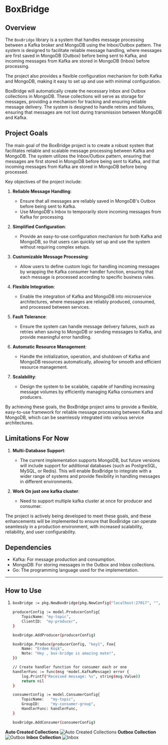 # BoxBridge

## Overview

The `BoxBridge` library is a system that handles message processing between a Kafka broker and MongoDB using the Inbox/Outbox pattern. The system is designed to facilitate reliable message handling, where messages are first saved in MongoDB (Outbox) before being sent to Kafka, and incoming messages from Kafka are stored in MongoDB (Inbox) before processing.

The project also provides a flexible configuration mechanism for both Kafka and MongoDB, making it easy to set up and use with minimal configuration.

BoxBridge will automatically create the necessary Inbox and Outbox collections in MongoDB. These collections will serve as storage for messages, providing a mechanism for tracking and ensuring reliable message delivery. The system is designed to handle retries and failures, ensuring that messages are not lost during transmission between MongoDB and Kafka.

## Project Goals

The main goal of the BoxBridge project is to create a robust system that facilitates reliable and scalable message processing between Kafka and MongoDB. The system utilizes the Inbox/Outbox pattern, ensuring that messages are first stored in MongoDB before being sent to Kafka, and that incoming messages from Kafka are stored in MongoDB before being processed.

Key objectives of the project include:

1. **Reliable Message Handling**:
   - Ensure that all messages are reliably saved in MongoDB's Outbox before being sent to Kafka.
   - Use MongoDB's Inbox to temporarily store incoming messages from Kafka for processing.

2. **Simplified Configuration**:
   - Provide an easy-to-use configuration mechanism for both Kafka and MongoDB, so that users can quickly set up and use the system without requiring complex setups.

3. **Customizable Message Processing**:
   - Allow users to define custom logic for handling incoming messages by wrapping the Kafka consumer handler function, ensuring that each message is processed according to specific business rules.

4. **Flexible Integration**:
   - Enable the integration of Kafka and MongoDB into microservice architectures, where messages are reliably produced, consumed, and processed between services.

5. **Fault Tolerance**:
   - Ensure the system can handle message delivery failures, such as retries when saving to MongoDB or sending messages to Kafka, and provide meaningful error handling.

6. **Automatic Resource Management**:
   - Handle the initialization, operation, and shutdown of Kafka and MongoDB resources automatically, allowing for smooth and efficient resource management.

7. **Scalability**:
   - Design the system to be scalable, capable of handling increasing message volumes by efficiently managing Kafka consumers and producers.

By achieving these goals, the BoxBridge project aims to provide a flexible, easy-to-use framework for reliable message processing between Kafka and MongoDB, which can be seamlessly integrated into various service architectures.


## Limitations For Now

1. **Multi-Database Support**:
   - The current implementation supports MongoDB, but future versions will include support for additional databases (such as PostgreSQL, MySQL, or Redis). This will enable BoxBridge to integrate with a wider range of systems and provide flexibility in handling messages in different environments.

2. **Work On just one kafka cluster**:
   - Need to support multiple kafka cluster at once for producer and consumer.




The project is actively being developed to meet these goals, and these enhancements will be implemented to ensure that BoxBridge can operate seamlessly in a production environment, with increased scalability, reliability, and user configurability.


## Dependencies

- Kafka: For message production and consumption.
- MongoDB: For storing messages in the Outbox and Inbox collections.
- Go: The programming language used for the implementation.

---

## How to Use

1.
    ```bash
   boxBridge := pkg.NewBoxBridge(pkg.NewConfig("localhost:27017", "", "", "", 0))

	producerConfig := model.ProducerConfig{
		TopicName: "my-topic",
		ClientID:  "my-producer",
	}

	boxBridge.AddProducer(producerConfig)

	boxBridge.Produce(producerConfig, "key1", Foo{
		Name: "Erdem Köşk",
		Note: "Hey , box-bridge is amazing mate!",
	})

	// Create handler function for consumer each or one
	handlerFunc := func(msg *model.KafkaMessage) error {
		log.Printf("Received message: %s", string(msg.Value))
		return nil
	}

	consumerConfig := model.ConsumerConfig{
		TopicName:   "my-topic",
		GroupID:     "my-consumer-group",
		HandlerFunc: handlerFunc,
	}

	boxBridge.AddConsumer(consumerConfig)
    ```

**Auto Created Collections**
![Auto Created Collections](https://i.imgur.com/8W5J0ek.png)
**Outbox Collection**
![Outbox](https://i.imgur.com/nYn2CK5.png)
**Inbox Collection**
![Inbox](https://i.imgur.com/gXoH5R5.png)